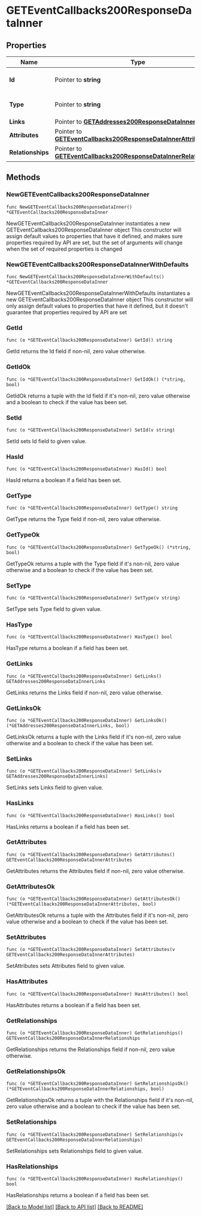# GETEventCallbacks200ResponseDataInner

## Properties

Name | Type | Description | Notes
------------ | ------------- | ------------- | -------------
**Id** | Pointer to **string** | The resource&#39;s id | [optional] 
**Type** | Pointer to **string** | The resource&#39;s type | [optional] [default to "event_callbacks"]
**Links** | Pointer to [**GETAddresses200ResponseDataInnerLinks**](GETAddresses200ResponseDataInnerLinks.md) |  | [optional] 
**Attributes** | Pointer to [**GETEventCallbacks200ResponseDataInnerAttributes**](GETEventCallbacks200ResponseDataInnerAttributes.md) |  | [optional] 
**Relationships** | Pointer to [**GETEventCallbacks200ResponseDataInnerRelationships**](GETEventCallbacks200ResponseDataInnerRelationships.md) |  | [optional] 

## Methods

### NewGETEventCallbacks200ResponseDataInner

`func NewGETEventCallbacks200ResponseDataInner() *GETEventCallbacks200ResponseDataInner`

NewGETEventCallbacks200ResponseDataInner instantiates a new GETEventCallbacks200ResponseDataInner object
This constructor will assign default values to properties that have it defined,
and makes sure properties required by API are set, but the set of arguments
will change when the set of required properties is changed

### NewGETEventCallbacks200ResponseDataInnerWithDefaults

`func NewGETEventCallbacks200ResponseDataInnerWithDefaults() *GETEventCallbacks200ResponseDataInner`

NewGETEventCallbacks200ResponseDataInnerWithDefaults instantiates a new GETEventCallbacks200ResponseDataInner object
This constructor will only assign default values to properties that have it defined,
but it doesn't guarantee that properties required by API are set

### GetId

`func (o *GETEventCallbacks200ResponseDataInner) GetId() string`

GetId returns the Id field if non-nil, zero value otherwise.

### GetIdOk

`func (o *GETEventCallbacks200ResponseDataInner) GetIdOk() (*string, bool)`

GetIdOk returns a tuple with the Id field if it's non-nil, zero value otherwise
and a boolean to check if the value has been set.

### SetId

`func (o *GETEventCallbacks200ResponseDataInner) SetId(v string)`

SetId sets Id field to given value.

### HasId

`func (o *GETEventCallbacks200ResponseDataInner) HasId() bool`

HasId returns a boolean if a field has been set.

### GetType

`func (o *GETEventCallbacks200ResponseDataInner) GetType() string`

GetType returns the Type field if non-nil, zero value otherwise.

### GetTypeOk

`func (o *GETEventCallbacks200ResponseDataInner) GetTypeOk() (*string, bool)`

GetTypeOk returns a tuple with the Type field if it's non-nil, zero value otherwise
and a boolean to check if the value has been set.

### SetType

`func (o *GETEventCallbacks200ResponseDataInner) SetType(v string)`

SetType sets Type field to given value.

### HasType

`func (o *GETEventCallbacks200ResponseDataInner) HasType() bool`

HasType returns a boolean if a field has been set.

### GetLinks

`func (o *GETEventCallbacks200ResponseDataInner) GetLinks() GETAddresses200ResponseDataInnerLinks`

GetLinks returns the Links field if non-nil, zero value otherwise.

### GetLinksOk

`func (o *GETEventCallbacks200ResponseDataInner) GetLinksOk() (*GETAddresses200ResponseDataInnerLinks, bool)`

GetLinksOk returns a tuple with the Links field if it's non-nil, zero value otherwise
and a boolean to check if the value has been set.

### SetLinks

`func (o *GETEventCallbacks200ResponseDataInner) SetLinks(v GETAddresses200ResponseDataInnerLinks)`

SetLinks sets Links field to given value.

### HasLinks

`func (o *GETEventCallbacks200ResponseDataInner) HasLinks() bool`

HasLinks returns a boolean if a field has been set.

### GetAttributes

`func (o *GETEventCallbacks200ResponseDataInner) GetAttributes() GETEventCallbacks200ResponseDataInnerAttributes`

GetAttributes returns the Attributes field if non-nil, zero value otherwise.

### GetAttributesOk

`func (o *GETEventCallbacks200ResponseDataInner) GetAttributesOk() (*GETEventCallbacks200ResponseDataInnerAttributes, bool)`

GetAttributesOk returns a tuple with the Attributes field if it's non-nil, zero value otherwise
and a boolean to check if the value has been set.

### SetAttributes

`func (o *GETEventCallbacks200ResponseDataInner) SetAttributes(v GETEventCallbacks200ResponseDataInnerAttributes)`

SetAttributes sets Attributes field to given value.

### HasAttributes

`func (o *GETEventCallbacks200ResponseDataInner) HasAttributes() bool`

HasAttributes returns a boolean if a field has been set.

### GetRelationships

`func (o *GETEventCallbacks200ResponseDataInner) GetRelationships() GETEventCallbacks200ResponseDataInnerRelationships`

GetRelationships returns the Relationships field if non-nil, zero value otherwise.

### GetRelationshipsOk

`func (o *GETEventCallbacks200ResponseDataInner) GetRelationshipsOk() (*GETEventCallbacks200ResponseDataInnerRelationships, bool)`

GetRelationshipsOk returns a tuple with the Relationships field if it's non-nil, zero value otherwise
and a boolean to check if the value has been set.

### SetRelationships

`func (o *GETEventCallbacks200ResponseDataInner) SetRelationships(v GETEventCallbacks200ResponseDataInnerRelationships)`

SetRelationships sets Relationships field to given value.

### HasRelationships

`func (o *GETEventCallbacks200ResponseDataInner) HasRelationships() bool`

HasRelationships returns a boolean if a field has been set.


[[Back to Model list]](../README.md#documentation-for-models) [[Back to API list]](../README.md#documentation-for-api-endpoints) [[Back to README]](../README.md)



